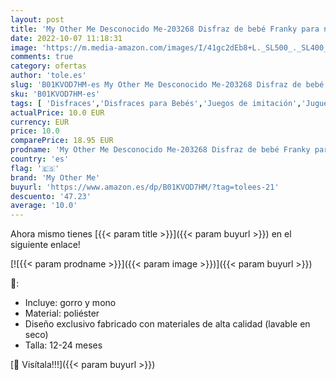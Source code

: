 ```yaml
---
layout: post
title: 'My Other Me Desconocido Me-203268 Disfraz de bebé Franky para niño  1-2 años  Viving Costumes 203268 '
date: 2022-10-07 11:18:31
image: 'https://m.media-amazon.com/images/I/41gc2dEb8+L._SL500_._SL400_.jpg'
comments: true
category: ofertas
author: 'tole.es'
slug: 'B01KVOD7HM-es My Other Me Desconocido Me-203268 Disfraz de bebé Franky...'
sku: 'B01KVOD7HM-es'
tags: [ 'Disfraces','Disfraces para Bebés','Juegos de imitación','Juguetes','Juguetes y juegos','bebé','my other me','🇪🇸', ]
actualPrice: 10.0 EUR
currency: EUR
price: 10.0
comparePrice: 18.95 EUR
prodname: 'My Other Me Desconocido Me-203268 Disfraz de bebé Franky para niño  1-2 años  Viving Costumes 203268 '
country: 'es'
flag: '🇪🇸'
brand: 'My Other Me'
buyurl: 'https://www.amazon.es/dp/B01KVOD7HM/?tag=tolees-21'
descuento: '47.23'
average: '10.0'
---
```


Ahora mismo tienes [{{< param title >}}]({{< param buyurl >}}) en el siguiente enlace!

[![{{< param prodname >}}]({{< param image >}})]({{< param buyurl >}})

🔎:

- Incluye: gorro y mono
- Material: poliéster
- Diseño exclusivo fabricado con materiales de alta calidad (lavable en seco)
- Talla: 12-24 meses

[🛒 Visítala!!!]({{< param buyurl >}})
